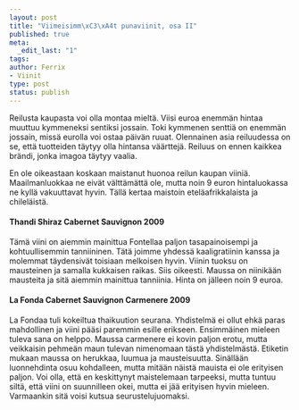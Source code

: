```yaml
--- 
layout: post
title: "Viimeisimm\xC3\xA4t punaviinit, osa II"
published: true
meta: 
  _edit_last: "1"
tags: 
author: Ferrix
- Viinit
type: post
status: publish
---
```

Reilusta kaupasta voi olla montaa mieltä. Viisi euroa enemmän hintaa muuttuu kymmeneksi sentiksi jossain. Toki kymmenen senttiä on enemmän jossain, missä eurolla voi ostaa päivän ruuat. Olennainen asia reiluudessa on se, että tuotteiden täytyy olla hintansa väärttejä. Reiluus on ennen kaikkea brändi, jonka imagoa täytyy vaalia.

En ole oikeastaan koskaan maistanut huonoa reilun kaupan viiniä. Maailmanluokkaa ne eivät välttämättä ole, mutta noin 9 euron hintaluokassa ne kyllä vakuuttavat hyvin. Tällä kertaa maistoin eteläafrikkalaista ja chileläistä.
<h4>Thandi Shiraz Cabernet Sauvignon 2009</h4>
Tämä viini on aiemmin mainittua Fontellaa paljon tasapainoisempi ja kohtuullisemmin tanniininen. Tätä joimme yhdessä kaaligratiinin kanssa ja molemmat täydensivät toisiaan melkoisen hyvin. Viinin tuoksu on mausteinen ja samalla kukkaisen raikas. Siis oikeesti. Maussa on niinikään mausteita ja sitä aiemmin mainittua tanniinia. Hinta on jälleen noin 9 euroa.
<h4>La Fonda Cabernet Sauvignon Carmenere 2009</h4>
La Fondaa tuli kokeiltua thaikuution seurana. Yhdistelmä ei ollut ehkä paras mahdollinen ja viini pääsi paremmin esille erikseen. Ensimmäinen mieleen tuleva sana on helppo. Maussa carmenere ei kovin paljon erotu, mutta veikkaisin pehmeän maun tulevan nimenomaan tästä yhdistelmästä. Etiketin mukaan maussa on herukkaa, luumua ja mausteisuutta. Sinällään luonnehdinta osuu kohdalleen, mutta mitään näistä mauista ei ole erityisen paljon. Voi olla, että en keskittynyt maistelemaan tarpeeksi, mutta tuntuu siltä, että viini on suunnilleen okei, mutta ei jää erityisen hyvin mieleen. Varmaankin sitä voisi kutsua seurustelujuomaksi.
